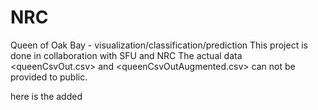 # NRC
Queen of Oak Bay - visualization/classification/prediction
This project is done in collaboration with SFU and NRC
The actual data <queenCsvOut.csv> and <queenCsvOutAugmented.csv> can not be provided to public.


here is the added


